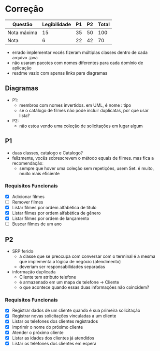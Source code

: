 # Correção

| Questão     | Legibilidade | P1 | P2 | Total |
|-------------|--------------|----|----|-------|
| Nota máxima | 15           | 35 | 50 | 100   |
| Nota        | 6            | 22 | 42 | 70    |

- errado implementar vocês fizeram múltiplas classes dentro de cada arquivo .java
- não usaram pacotes com nomes diferentes para cada domínio de aplicação
- readme vazio com apenas links para diagramas

## Diagramas

- P1:
  - membros com nomes invertidos. em UML, é nome : tipo
  - se o catálogo de filmes não pode incluir duplicatas, por que usar lista?
- P2:
  - não estou vendo uma coleção de solicitações em lugar algum

## P1

- duas classes, catalogo e Catalogo?
- felizmente, vocês sobrescrevem o método equals de filmes. mas fica a recomendação:
  - sempre que hover uma coleção sem repetições, usem Set. é muito, muito mais eficiente

### Requisitos Funcionais
- [x] Adicionar filmes
- [ ] Remover filmes
- [x] Listar filmes por ordem alfabética de título
- [x] Listar filmes por ordem alfabética de gênero
- [x] Listar filmes por ordem de lançamento
- [ ] Buscar filmes de um ano

## P2

- SRP ferido
  - a classe que se preocupa com conversar com o terminal é a mesma que implementa a lógica de negócio (atendimento)
  - deveriam ser responsabilidades separadas
- informação duplicada
  - Cliente tem atributo telefone
  - é armazenado em um mapa de telefone -> Cliente
  - o que acontece quando essas duas informações não coincidem?


### Requisitos Funcionais
- [x] Registrar dados de um cliente quando é sua primeira solicitação
- [x] Registrar novas solicitações vinculadas a um cliente
- [x] Listar os telefones dos clientes registrados
- [x] Imprimir o nome do próximo cliente
- [x] Atender o próximo cliente
- [x] Listar as idades dos clientes já atendidos
- [x] Listar os telefones dos clientes em espera
